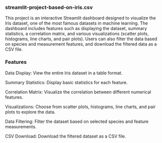 ### streamlit-project-based-on-iris.csv
This project is an interactive Streamlit dashboard designed to visualize the Iris dataset, one of the most famous datasets in machine learning. The dashboard includes features such as displaying the dataset, summary statistics, a correlation matrix, and various visualizations (scatter plots, histograms, line charts, and pair plots). Users can also filter the data based on species and measurement features, and download the filtered data as a CSV file.

### Features

Data Display: View the entire Iris dataset in a table format.

Summary Statistics: Display basic statistics for each feature.

Correlation Matrix: Visualize the correlation between different numerical features.

Visualizations: Choose from scatter plots, histograms, line charts, and pair plots to explore the data.

Data Filtering: Filter the dataset based on selected species and feature measurements.

CSV Download: Download the filtered dataset as a CSV file.
